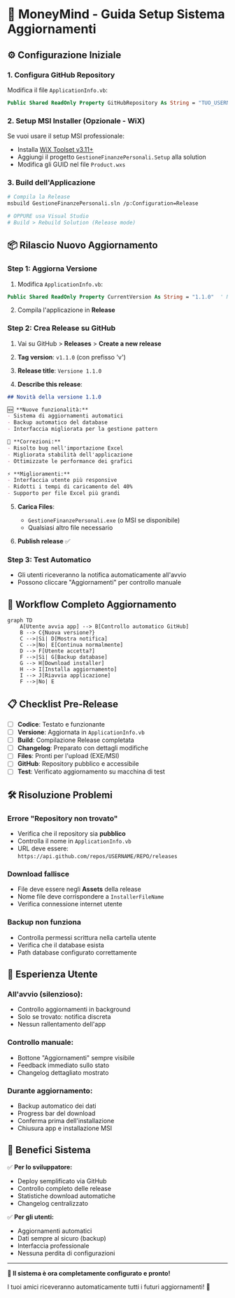 # 🚀 MoneyMind - Guida Setup Sistema Aggiornamenti

## ⚙️ Configurazione Iniziale

### 1. Configura GitHub Repository
Modifica il file `ApplicationInfo.vb`:
```vb
Public Shared ReadOnly Property GitHubRepository As String = "TUO_USERNAME/MoneyMind"
```

### 2. Setup MSI Installer (Opzionale - WiX)
Se vuoi usare il setup MSI professionale:
- Installa [WiX Toolset v3.11+](http://wixtoolset.org/releases/)
- Aggiungi il progetto `GestioneFinanzePersonali.Setup` alla solution
- Modifica gli GUID nel file `Product.wxs`

### 3. Build dell'Applicazione
```bash
# Compila la Release
msbuild GestioneFinanzePersonali.sln /p:Configuration=Release

# OPPURE usa Visual Studio
# Build > Rebuild Solution (Release mode)
```

## 📦 Rilascio Nuovo Aggiornamento

### Step 1: Aggiorna Versione
1. Modifica `ApplicationInfo.vb`:
```vb
Public Shared ReadOnly Property CurrentVersion As String = "1.1.0"  ' Nuova versione
```

2. Compila l'applicazione in **Release**

### Step 2: Crea Release su GitHub
1. Vai su GitHub > **Releases** > **Create a new release**

2. **Tag version**: `v1.1.0` (con prefisso 'v')

3. **Release title**: `Versione 1.1.0`

4. **Describe this release**:
```markdown
## Novità della versione 1.1.0

🆕 **Nuove funzionalità:**
- Sistema di aggiornamenti automatici
- Backup automatico del database
- Interfaccia migliorata per la gestione pattern

🔧 **Correzioni:**
- Risolto bug nell'importazione Excel
- Migliorata stabilità dell'applicazione
- Ottimizzate le performance dei grafici

⚡ **Miglioramenti:**
- Interfaccia utente più responsive  
- Ridotti i tempi di caricamento del 40%
- Supporto per file Excel più grandi
```

5. **Carica Files**:
   - `GestioneFinanzePersonali.exe` (o MSI se disponibile)
   - Qualsiasi altro file necessario

6. **Publish release** ✅

### Step 3: Test Automatico
- Gli utenti riceveranno la notifica automaticamente all'avvio
- Possono cliccare "Aggiornamenti" per controllo manuale

## 🔄 Workflow Completo Aggiornamento

```mermaid
graph TD
    A[Utente avvia app] --> B[Controllo automatico GitHub]
    B --> C{Nuova versione?}
    C -->|Sì| D[Mostra notifica]
    C -->|No| E[Continua normalmente]
    D --> F[Utente accetta?]
    F -->|Sì| G[Backup database]
    G --> H[Download installer]
    H --> I[Installa aggiornamento]
    I --> J[Riavvia applicazione]
    F -->|No| E
```

## 📋 Checklist Pre-Release

- [ ] **Codice**: Testato e funzionante
- [ ] **Versione**: Aggiornata in `ApplicationInfo.vb`
- [ ] **Build**: Compilazione Release completata
- [ ] **Changelog**: Preparato con dettagli modifiche
- [ ] **Files**: Pronti per l'upload (EXE/MSI)
- [ ] **GitHub**: Repository pubblico e accessibile
- [ ] **Test**: Verificato aggiornamento su macchina di test

## 🛠️ Risoluzione Problemi

### Errore "Repository non trovato"
- Verifica che il repository sia **pubblico**
- Controlla il nome in `ApplicationInfo.vb`
- URL deve essere: `https://api.github.com/repos/USERNAME/REPO/releases`

### Download fallisce
- File deve essere negli **Assets** della release
- Nome file deve corrispondere a `InstallerFileName`
- Verifica connessione internet utente

### Backup non funziona
- Controlla permessi scrittura nella cartella utente
- Verifica che il database esista
- Path database configurato correttamente

## 📱 Esperienza Utente

### All'avvio (silenzioso):
- Controllo aggiornamenti in background
- Solo se trovato: notifica discreta
- Nessun rallentamento dell'app

### Controllo manuale:
- Bottone "Aggiornamenti" sempre visibile
- Feedback immediato sullo stato
- Changelog dettagliato mostrato

### Durante aggiornamento:
- Backup automatico dei dati
- Progress bar del download
- Conferma prima dell'installazione
- Chiusura app e installazione MSI

## 🎯 Benefici Sistema

✅ **Per lo sviluppatore:**
- Deploy semplificato via GitHub
- Controllo completo delle release
- Statistiche download automatiche
- Changelog centralizzato

✅ **Per gli utenti:**
- Aggiornamenti automatici
- Dati sempre al sicuro (backup)
- Interfaccia professionale
- Nessuna perdita di configurazioni

---

**🎉 Il sistema è ora completamente configurato e pronto!**

I tuoi amici riceveranno automaticamente tutti i futuri aggiornamenti! 🚀